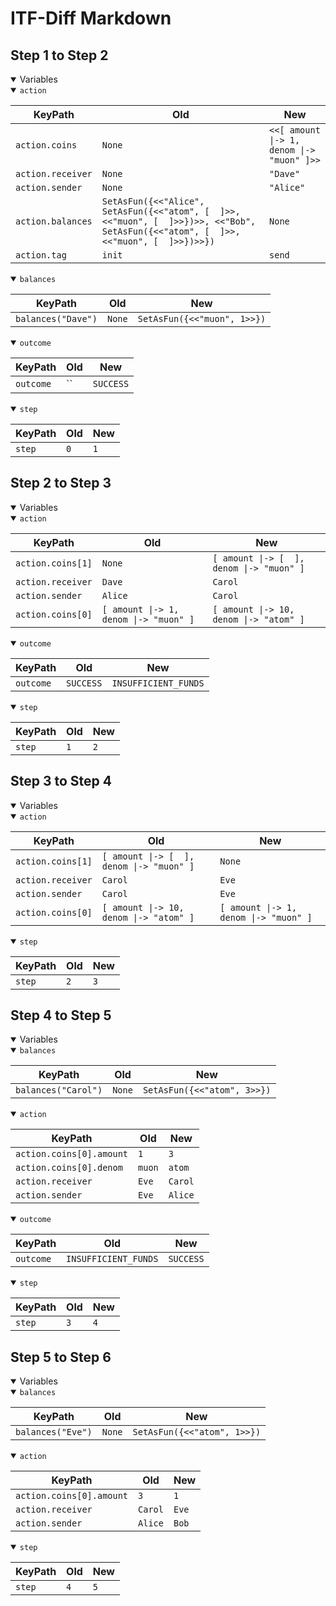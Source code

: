 # ITF-Diff Markdown

## Step 1 to Step 2

<details open>

<summary>Variables</summary>

<details open>

<summary><code>action</code></summary>


|KeyPath|Old|New|
|-|-|-|
|`action.coins`|`None`|`<<[ amount \|-> 1, denom \|-> "muon" ]>>`|
|`action.receiver`|`None`|`"Dave"`|
|`action.sender`|`None`|`"Alice"`|
|`action.balances`|`SetAsFun({<<"Alice", SetAsFun({<<"atom", [  ]>>, <<"muon", [  ]>>})>>, <<"Bob", SetAsFun({<<"atom", [  ]>>, <<"muon", [  ]>>})>>})`|`None`|
|`action.tag`|`init`|`send`|

</details>
<details open>

<summary><code>balances</code></summary>


|KeyPath|Old|New|
|-|-|-|
|`balances("Dave")`|`None`|`SetAsFun({<<"muon", 1>>})`|

</details>
<details open>

<summary><code>outcome</code></summary>


|KeyPath|Old|New|
|-|-|-|
|`outcome`|``|`SUCCESS`|

</details>
<details open>

<summary><code>step</code></summary>


|KeyPath|Old|New|
|-|-|-|
|`step`|`0`|`1`|

</details>

</details>

## Step 2 to Step 3

<details open>

<summary>Variables</summary>

<details open>

<summary><code>action</code></summary>


|KeyPath|Old|New|
|-|-|-|
|`action.coins[1]`|`None`|`[ amount \|-> [  ], denom \|-> "muon" ]`|
|`action.receiver`|`Dave`|`Carol`|
|`action.sender`|`Alice`|`Carol`|
|`action.coins[0]`|`[ amount \|-> 1, denom \|-> "muon" ]`|`[ amount \|-> 10, denom \|-> "atom" ]`|

</details>
<details open>

<summary><code>outcome</code></summary>


|KeyPath|Old|New|
|-|-|-|
|`outcome`|`SUCCESS`|`INSUFFICIENT_FUNDS`|

</details>
<details open>

<summary><code>step</code></summary>


|KeyPath|Old|New|
|-|-|-|
|`step`|`1`|`2`|

</details>

</details>

## Step 3 to Step 4

<details open>

<summary>Variables</summary>

<details open>

<summary><code>action</code></summary>


|KeyPath|Old|New|
|-|-|-|
|`action.coins[1]`|`[ amount \|-> [  ], denom \|-> "muon" ]`|`None`|
|`action.receiver`|`Carol`|`Eve`|
|`action.sender`|`Carol`|`Eve`|
|`action.coins[0]`|`[ amount \|-> 10, denom \|-> "atom" ]`|`[ amount \|-> 1, denom \|-> "muon" ]`|

</details>
<details open>

<summary><code>step</code></summary>


|KeyPath|Old|New|
|-|-|-|
|`step`|`2`|`3`|

</details>

</details>

## Step 4 to Step 5

<details open>

<summary>Variables</summary>

<details open>

<summary><code>balances</code></summary>


|KeyPath|Old|New|
|-|-|-|
|`balances("Carol")`|`None`|`SetAsFun({<<"atom", 3>>})`|

</details>
<details open>

<summary><code>action</code></summary>


|KeyPath|Old|New|
|-|-|-|
|`action.coins[0].amount`|`1`|`3`|
|`action.coins[0].denom`|`muon`|`atom`|
|`action.receiver`|`Eve`|`Carol`|
|`action.sender`|`Eve`|`Alice`|

</details>
<details open>

<summary><code>outcome</code></summary>


|KeyPath|Old|New|
|-|-|-|
|`outcome`|`INSUFFICIENT_FUNDS`|`SUCCESS`|

</details>
<details open>

<summary><code>step</code></summary>


|KeyPath|Old|New|
|-|-|-|
|`step`|`3`|`4`|

</details>

</details>

## Step 5 to Step 6

<details open>

<summary>Variables</summary>

<details open>

<summary><code>balances</code></summary>


|KeyPath|Old|New|
|-|-|-|
|`balances("Eve")`|`None`|`SetAsFun({<<"atom", 1>>})`|

</details>
<details open>

<summary><code>action</code></summary>


|KeyPath|Old|New|
|-|-|-|
|`action.coins[0].amount`|`3`|`1`|
|`action.receiver`|`Carol`|`Eve`|
|`action.sender`|`Alice`|`Bob`|

</details>
<details open>

<summary><code>step</code></summary>


|KeyPath|Old|New|
|-|-|-|
|`step`|`4`|`5`|

</details>

</details>

